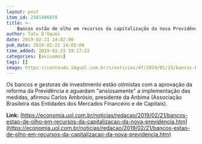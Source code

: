```yaml
---
layout: post
item_id: 2501406878
title: >-
    Bancos estão de olho em recursos da capitalização da nova Previdência
author: Tatu D'Oquei
date: 2019-02-21 14:02:00
pub_date: 2019-02-21 14:02:00
time_added: 2019-02-23 19:17:22
categories: [avisamos]
tags: []
image: https://conteudo.imguol.com.br/c/noticias/4f/2019/01/15/bancos-banco-dividas-juros-endividamento-inadimplencia-dinheiro-credito-1547585308908_v2_615x300.jpg
---
```


Os bancos e gestoras de investimento estão otimistas com a aprovação da reforma da Previdência e aguardam "ansiosamente" a implementação das medidas, afirmou Carlos Ambrósio, presidente da Anbima (Associação Brasileira das Entidades dos Mercados Financeiro e de Capitais).

**Link:** [https://economia.uol.com.br/noticias/redacao/2019/02/21/bancos-estao-de-olho-em-recursos-da-capitalizacao-da-nova-previdencia.htm](https://economia.uol.com.br/noticias/redacao/2019/02/21/bancos-estao-de-olho-em-recursos-da-capitalizacao-da-nova-previdencia.htm)

